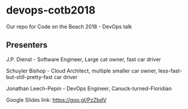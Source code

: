 # devops-cotb2018
Our repo for Code on the Beach 2018 - DevOps talk

## Presenters
J.P. Dienst - Software Engineer, Large cat owner, fast car driver

Schuyler Bishop - Cloud Architect, multiple smaller car owner, less-fast-but-still-pretty-fast car driver

Jonathan Leech-Pepin - DevOps Engineer, Canuck-turned-Floridian

Google Slides link: https://goo.gl/PzZbdV
